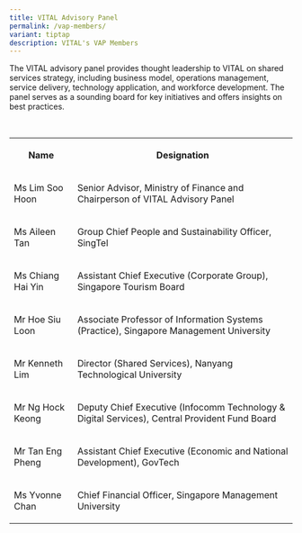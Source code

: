 ```yaml
---
title: VITAL Advisory Panel
permalink: /vap-members/
variant: tiptap
description: VITAL's VAP Members
---
```

<p>The VITAL advisory panel provides thought leadership to VITAL on shared
services strategy, including business model, operations management, service
delivery, technology application, and workforce development. The panel
serves as a sounding board for key initiatives and offers insights on best
practices.</p>
<p>
<br>
</p>
<table style="minWidth: 50px">
<colgroup>
<col>
<col>
</colgroup>
<tbody>
<tr>
<th rowspan="1" colspan="1">
<p>Name</p>
</th>
<th rowspan="1" colspan="1">
<p>Designation</p>
</th>
</tr>
<tr>
<td rowspan="1" colspan="1">
<p>Ms Lim Soo Hoon</p>
</td>
<td rowspan="1" colspan="1">
<p>Senior Advisor, Ministry of Finance and Chairperson of VITAL Advisory
Panel</p>
</td>
</tr>
<tr>
<td rowspan="1" colspan="1">
<p>Ms Aileen Tan</p>
</td>
<td rowspan="1" colspan="1">
<p>Group Chief People and Sustainability Officer, SingTel</p>
</td>
</tr>
<tr>
<td rowspan="1" colspan="1">
<p>Ms Chiang Hai Yin</p>
</td>
<td rowspan="1" colspan="1">
<p>Assistant Chief Executive (Corporate Group), Singapore Tourism Board</p>
</td>
</tr>
<tr>
<td rowspan="1" colspan="1">
<p>Mr Hoe Siu Loon</p>
</td>
<td rowspan="1" colspan="1">
<p>Associate Professor of Information Systems (Practice), Singapore Management
University</p>
</td>
</tr>
<tr>
<td rowspan="1" colspan="1">
<p>Mr Kenneth Lim</p>
</td>
<td rowspan="1" colspan="1">
<p>Director (Shared Services), Nanyang Technological University</p>
</td>
</tr>
<tr>
<td rowspan="1" colspan="1">
<p>Mr Ng Hock Keong</p>
</td>
<td rowspan="1" colspan="1">
<p>Deputy Chief Executive (Infocomm Technology &amp; Digital Services), Central
Provident Fund Board</p>
</td>
</tr>
<tr>
<td rowspan="1" colspan="1">
<p>Mr Tan Eng Pheng</p>
</td>
<td rowspan="1" colspan="1">
<p>Assistant Chief Executive (Economic and National Development), GovTech</p>
</td>
</tr>
<tr>
<td rowspan="1" colspan="1">
<p>Ms Yvonne Chan</p>
</td>
<td rowspan="1" colspan="1">
<p>Chief Financial Officer, Singapore Management University</p>
</td>
</tr>
</tbody>
</table>
<p></p>